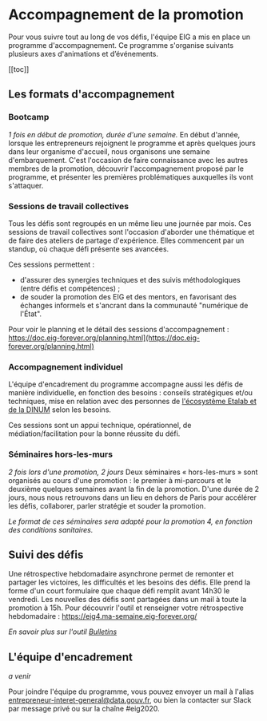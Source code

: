 # Accompagnement de la promotion

Pour vous suivre tout au long de vos défis, l'équipe EIG a mis en place un programme d'accompagnement.
Ce programme s'organise suivants plusieurs axes d'animations et d’événements.

[[toc]]

## Les formats d'accompagnement
### Bootcamp
_1 fois en début de promotion, durée d'une semaine._
En début d'année, lorsque les entrepreneurs rejoignent le programme et après quelques jours dans leur organisme d'accueil, nous organisons une semaine d'embarquement. C'est l'occasion de faire connaissance avec les autres membres de la promotion, découvrir l'accompagnement proposé par le programme, et présenter les premières problématiques auxquelles ils vont s'attaquer. 

### Sessions de travail collectives
Tous les défis sont regroupés en un même lieu une journée par mois. Ces sessions de travail collectives sont l'occasion d'aborder une thématique et de faire des ateliers de partage d'expérience. Elles commencent par un standup, où chaque défi présente ses avancées. 

Ces sessions permettent :
- d'assurer des synergies techniques et des suivis méthodologiques (entre défis et compétences) ;
- de souder la promotion des EIG et des mentors, en favorisant des échanges informels et s'ancrant dans la communauté "numérique de l'État".

Pour voir le planning et le détail des sessions d'accompagnement : https://doc.eig-forever.org/planning.html](https://doc.eig-forever.org/planning.html)

### Accompagnement individuel
L'équipe d'encadrement du programme accompagne aussi les défis de manière individuelle, en fonction des besoins : conseils stratégiques et/ou techniques, mise en relation avec des personnes de [l'écosystème Etalab et de la DINUM](https://doc.eig-forever.org/ecosysteme.html) selon les besoins. 

Ces sessions sont un appui technique, opérationnel, de médiation/facilitation pour la bonne réussite du défi.

### Séminaires hors-les-murs
_2 fois lors d'une promotion, 2 jours_
Deux séminaires « hors-les-murs » sont organisés au cours d'une promotion : le premier à mi-parcours et le deuxième quelques semaines avant la fin de la promotion. D'une durée de 2 jours, nous nous retrouvons dans un lieu en dehors de Paris pour accélérer les défis, collaborer, parler stratégie et souder la promotion.

_Le format de ces séminaires sera adapté pour la promotion 4, en fonction des conditions sanitaires._

## Suivi des défis

Une rétrospective hebdomadaire asynchrone permet de remonter et partager les victoires, les difficultés et les besoins des défis. Elle prend la forme d'un court formulaire que chaque défi remplit avant 14h30 le vendredi. Les nouvelles des défis sont partagées dans un mail à toute la promotion à 15h.
Pour découvrir l'outil et renseigner votre rétrospective hebdomadaire : https://eig4.ma-semaine.eig-forever.org/

_En savoir plus sur l'outil [Bulletins](https://bulletins.eig-forever.org)_


## L'équipe d'encadrement

_a venir_

Pour joindre l'équipe du programme, vous pouvez envoyer un mail à l'alias entrepreneur-interet-general@data.gouv.fr, ou bien la contacter sur Slack par message privé ou sur la chaîne #eig2020.
